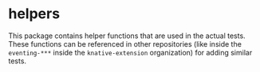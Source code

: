 # helpers

This package contains helper functions that are used in the actual tests. These
functions can be referenced in other repositories (like inside the
`eventing-***` inside the `knative-extension` organization) for adding similar
tests.
